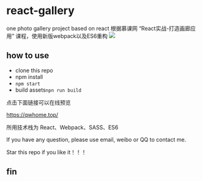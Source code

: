 # react-gallery
one photo gallery project based on react
根据慕课网 “React实战-打造画廊应用” 课程，使用新版webpack以及ES6重构
![](http://www.renwentech.com/wp-content/uploads/2016/11/react-gallery.jpg)

## how to use
- clone this repo
- npm install
- `npm start`
- build assets`npn run build`


点击下面链接可以在线预览

https://qwhome.top/

所用技术栈为 React、Webpack、SASS、ES6

If you have any question, please use email, weibo or QQ to contact me.

Star this repo if you like it！！！

## fin

